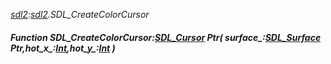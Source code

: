 _[sdl2](../../modules/sdl2/sdl2-module.md):[sdl2](../../modules/sdl2/sdl2-module.md).SDL\_CreateColorCursor_
##### Function SDL\_CreateColorCursor:[SDL_Cursor](../../modules/sdl2/sdl2-sdl_cursor.md) Ptr( surface_:[SDL_Surface](../../modules/sdl2/sdl2-sdl_surface.md) Ptr,hot_x_:[Int](../../modules/wonkey/wonkey-types-int.md),hot_y_:[Int](../../modules/wonkey/wonkey-types-int.md) )
